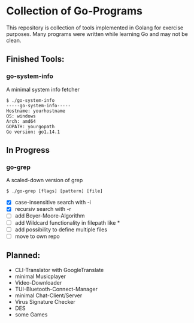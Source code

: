 # Collection of Go-Programs
This repository is collection of tools implemented in Golang for exercise purposes. 
Many programs were written while learning Go and may not be clean. 

## Finished Tools:
### go-system-info
A minimal system info fetcher
```
$ ./go-system-info
-----go-system-info-----
Hostname: yourhostname
OS: windows
Arch: amd64
GOPATH: yourgopath
Go version: go1.14.1
```

## In Progress
### go-grep
A scaled-down version of grep
```
$ ./go-grep [flags] [pattern] [file]
```
- [x] case-insensitive search with -i
- [x] recursiv search with -r
- [ ] add Boyer-Moore-Algorithm
- [ ] add Wildcard functionality in filepath like *
- [ ] add possibility to define multiple files
- [ ] move to own repo

## Planned:
- CLI-Translator with GoogleTranslate
- minimal Musicplayer
- Video-Downloader
- TUI-Bluetooth-Connect-Manager
- minimal Chat-Client/Server
- Virus Signature Checker
- DES
- some Games
